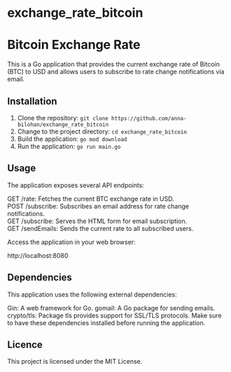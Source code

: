 # exchange_rate_bitcoin


# Bitcoin Exchange Rate

This is a Go application that provides the current exchange rate of Bitcoin (BTC) to USD and allows users to subscribe to rate change notifications via email.

## Installation

1. Clone the repository:
```git clone https://github.com/anna-bilohan/exchange_rate_bitcoin```
2. Change to the project directory:
```cd exchange_rate_bitcoin```
3. Build the application:
```go mod download```
4. Run the application:
```go run main.go```

## Usage
The application exposes several API endpoints:

GET /rate: Fetches the current BTC exchange rate in USD.\
POST /subscribe: Subscribes an email address for rate change notifications.\
GET /subscribe: Serves the HTML form for email subscription.\
GET /sendEmails: Sends the current rate to all subscribed users.

Access the application in your web browser:

http://localhost:8080

## Dependencies
This application uses the following external dependencies:

Gin: A web framework for Go.
gomail: A Go package for sending emails.
crypto/tls: Package tls provides support for SSL/TLS protocols.
Make sure to have these dependencies installed before running the application.

## Licence
This project is licensed under the MIT License.
